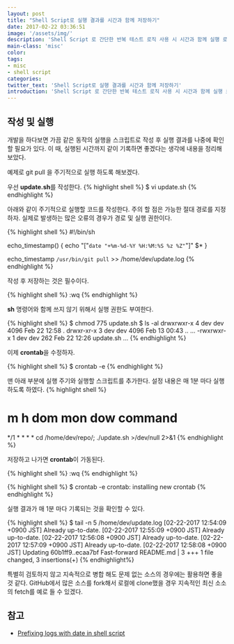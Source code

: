 ```yaml
---
layout: post
title: "Shell Script로 실행 결과를 시간과 함께 저장하기"
date: 2017-02-22 03:36:51
image: '/assets/img/'
description: 'Shell Script 로 간단한 반복 테스트 로직 사용 시 시간과 함께 실행 로그를 기록 해보자.'
main-class: 'misc'
color:
tags:
- misc
- shell script
categories:
twitter_text: 'Shell Script로 실행 결과를 시간과 함께 저장하기'
introduction: 'Shell Script 로 간단한 반복 테스트 로직 사용 시 시간과 함께 실행 로그를 기록 해보자.'
---
```


## 작성 및 실행

개발을 하다보면 가끔 같은 동작의 실행을 스크립트로 작성 후 실행 결과를 나중에 확인 할 필요가 있다.
이 때, 실행된 시간까지 같이 기록하면 좋겠다는 생각에 내용을 정리해 보았다.

예제로 git pull 을 주기적으로 실행 하도록 해보겠다.

우선 **update.sh**를 작성한다.
{% highlight shell %}
$ vi update.sh
{% endhighlight %}

아래와 같이 주기적으로 실행할 코드를 작성한다.
주의 할 점은 가능한 절대 경로를 지정하자.
실제로 발생하는 많은 오류의 경우가 경로 및 실행 권한이다.

{% highlight shell %}
#!/bin/sh

echo_timestamp() {
    echo "["`date "+%m-%d-%Y %H:%M:%S %z %Z"`"]" $*
}

echo_timestamp `/usr/bin/git pull` >> /home/dev/update.log
{% endhighlight %}

작성 후 저장하는 것은 필수이다.

{% highlight shell %}
:wq
{% endhighlight %}

**sh** 명령어와 함께 쓰지 않기 위해서 실행 권한도 부여한다.

{% highlight shell %}
$ chmod 775 update.sh
$ ls -al
drwxrwxr-x 4 dev dev 4096 Feb 22 12:58 .
drwxr-xr-x 3 dev dev 4096 Feb 13 00:43 ..
...
-rwxrwxr-x 1 dev dev  262 Feb 22 12:26 update.sh
...
{% endhighlight %}

이제 **crontab**을 수정하자.

{% highlight shell %}
$ crontab -e
{% endhighlight %}

맨 아래 부분에 실행 주기와 실행할 스크립트를 추가한다.
설정 내용은 매 1분 마다 실행하도록 하였다.
{% highlight shell %}
# m h  dom mon dow   command
*/1 * * * * cd /home/dev/repo/; ./update.sh >/dev/null 2>&1
{% endhighlight %}

저장하고 나가면 **crontab**이 가동된다.

{% highlight shell %}
:wq
{% endhighlight %}

{% highlight shell %}
$ crontab -e
crontab: installing new crontab
{% endhighlight %}

실행 결과가 매 1분 마다 기록되는 것을 확인할 수 있다.

{% highlight shell %}
$ tail -n 5 /home/dev/update.log 
[02-22-2017 12:54:09 +0900 JST] Already up-to-date.
[02-22-2017 12:55:09 +0900 JST] Already up-to-date.
[02-22-2017 12:56:08 +0900 JST] Already up-to-date.
[02-22-2017 12:57:09 +0900 JST] Already up-to-date.
[02-22-2017 12:58:08 +0900 JST] Updating 60b1ff9..ecaa7bf Fast-forward README.md | 3 +++ 1 file changed, 3 insertions(+)
{% endhighlight%}

특별히 검토하지 않고 지속적으로 병합 해도 문제 없는 소스의 경우에는 활용하면 좋을 것 같다.
GitHub에서 많은 소스를 fork해서 로컬에 clone했을 경우 지속적인 최신 소소의 fetch를 예로 들 수 있겠다.


## 참고
- [Prefixing logs with date in shell script](http://stackoverflow.com/questions/1705743/prefixing-logs-with-date-in-shell-script)